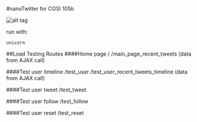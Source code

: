 #nanoTwitter for COSI 105b

![alt tag](https://codeship.com/projects/8b659ae0-b16e-0132-f0d1-32bd639983ea/status?branch=master)

run with:
```
unicorn
```


##Load Testing Routes
####Home page
/
/main_page_recent_tweets (data from AJAX call)

####Test user timeline
/test_user
/test_user_recent_tweets_timeline (data from AJAX call)

####Test user tweet
/test_tweet

####Test user follow
/test_follow

####Test user reset
/test_reset


